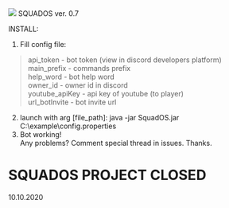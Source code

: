 <img src="https://sun9-32.userapi.com/y2Bhtmpmv84Moc_3cMLCAUdVxvZQpp9YcLXjVA/ogKcTeIZ41A.jpg">
SQUADOS ver. 0.7<br/>

INSTALL:<br/>
1. Fill config file: <br/>
  > api_token - bot token (view in discord developers platform)<br/>
  > main_prefix - commands prefix<br/>
  > help_word - bot help word<br/>
  > owner_id - owner id in discord<br/>
  > youtube_apiKey - api key of youtube (to player)<br/>
  > url_botInvite - bot invite url<br/>
2. launch with arg [file_path]: java -jar SquadOS.jar C:\example\config.properties<br/>
3. Bot working! <br/>
 Any problems? Comment special thread in issues. Thanks. <br/>
  
  
  <h1>SQUADOS PROJECT CLOSED</h1> 10.10.2020
